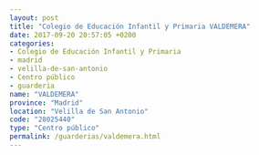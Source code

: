 ```yaml
---
layout: post
title: "Colegio de Educación Infantil y Primaria VALDEMERA"
date: 2017-09-20 20:57:05 +0200
categories:
- Colegio de Educación Infantil y Primaria
- madrid
- velilla-de-san-antonio
- Centro público
- guarderia
name: "VALDEMERA"
province: "Madrid"
location: "Velilla de San Antonio"
code: "28025440"
type: "Centro público"
permalink: /guarderias/valdemera.html
---
```

